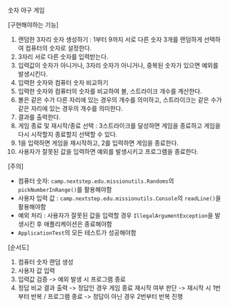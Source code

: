 
숫자 야구 게임

[구현해야하는 기능]
1. 랜덤한 3자리 숫자 생성하기 : 1부터 9까지 서로 다른 숫자 3개를 랜덤하게 선택하여 컴퓨터의 숫자로 설정한다.
2. 3자리 서로 다른 숫자를 입력받는다.
3. 입력값이 숫자가 아니거나, 3자리 숫자가 아니거나, 중복된 숫자가 있으면 예외를 발생시킨다.
4. 입력한 숫자와 컴퓨터 숫자 비교하기
5. 입력한 숫자와 컴퓨터의 숫자를 비교하여 볼, 스트라이크 개수를 계산한다.
6. 볼은 같은 수가 다른 자리에 있는 경우의 개수를 의미하고, 스트라이크는 같은 수가 같은 자리에 있는 경우의 개수를 의미한다.
7. 결과를 출력한다.
8. 게임 종료 및 재시작/종료 선택 : 3스트라이크를 달성하면 게임을 종료하고 게임을 다시 시작할지 종료할지 선택할 수 있다.
9. 1을 입력하면 게임을 재시작하고, 2를 입력하면 게임을 종료한다.
10. 사용자가 잘못된 값을 입력하면 예외를 발생시키고 프로그램을 종료한다.

[주의]
* 컴퓨터 숫자:  `camp.nextstep.edu.missionutils.Randoms`의 `pickNumberInRange()`를 활용해야함
* 사용자 입력 값 : `camp.nextstep.edu.missionutils.Console`의 `readLine()`을 활용해야함
* 예외 처리 : 사용자가 잘못된 값을 입력할 경우 `IllegalArgumentException`을 발생시킨 후 애플리케이션은 종료해야함
* `ApplicationTest`의 모든 테스트가 성공해야함

[순서도]
1. 컴퓨터 숫자 랜덤 생성
2. 사용자 값 입력
3. 입력값 검증 -> 예외 발생 시 프로그램 종료
4. 정답 비교 결과 출력 
    -> 정답인 경우 게임 종료 재시작 여부 판단 -> 재시작 시 1번부터 반복 / 프로그램 종료
    -> 정답이 아닌 경우 2번부터 반복 진행

